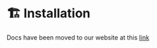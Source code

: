 # 🏗️ Installation

Docs have been moved to our website at this [link](https://tomatophp.com/en/open-source/filament-notes)
